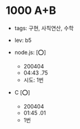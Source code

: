 # 1000 A+B
 - tags: 구현, 사칙연산, 수학
 - lev: b5

- node.js: [:o:]
  - 200404
  - 04:43 .75
  - 시도: 1번

- C [:o:]
  - 200404
  - 01:45 .01
  - 1번


